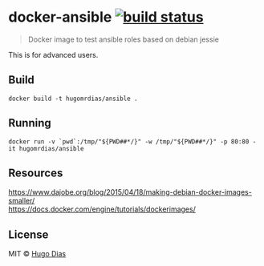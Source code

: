 # docker-ansible [![build status](https://gitlab.com/hugomrdias/docker-ansible/badges/master/build.svg)](https://gitlab.com/hugomrdias/docker-ansible/commits/master)
> Docker image to test ansible roles based on debian jessie 

This is for advanced users.

## Build
```
docker build -t hugomrdias/ansible .
```

## Running
```
docker run -v `pwd`:/tmp/"${PWD##*/}" -w /tmp/"${PWD##*/}" -p 80:80 -it hugomrdias/ansible
```

## Resources
https://www.dajobe.org/blog/2015/04/18/making-debian-docker-images-smaller/   
https://docs.docker.com/engine/tutorials/dockerimages/   



## License
MIT © [Hugo Dias](http://hugodias.me)
